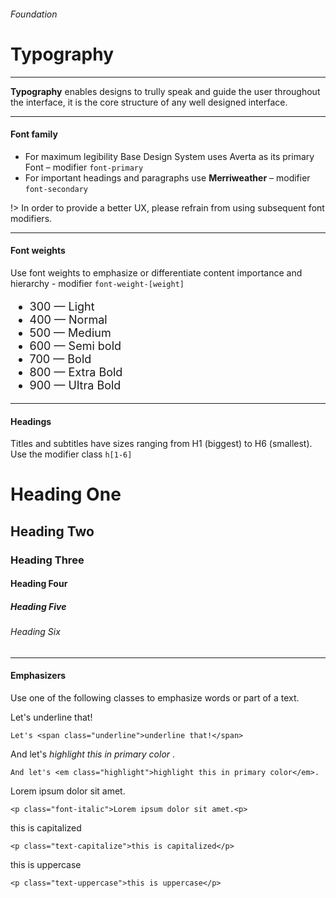 <h6 class="text-muted text-uppercase">Foundation</h6>
<h1 class="h3 font-secondary">Typography</h1>
<hr class="border-bottom my-5">

<p class="font-primary">
    <strong class="font-weight-600">Typography</strong> enables designs to trully speak and guide the user throughout the interface, it is the core structure of any well designed interface.
</p>
<hr class="border-bottom my-5">

<h4 class="h4">Font family</h2>

<ul class="list text-primary">
    <li>For maximum legibility Base Design System uses <span class="font-weight-600">Averta</span> as its primary Font – modifier <code>font-primary</code></li>
    <li>For important headings and paragraphs use <strong class="font-weight-600 font-secondary">Merriweather</strong> – modifier <code>font-secondary</code></li>
</ul>


!> In order to provide a better UX, please refrain from using subsequent font modifiers.


<hr class="border-bottom my-5">
<h4 class="h4">Font weights</h4>
<p class="font-primary">Use font weights to emphasize or differentiate content importance and hierarchy - modifier <code>font-weight-[weight]</code>

<ul class="list" style="font-size: 1.125rem!important">
    <li class="my-1"><span class="font-weight-300 text-dark">300 — Light</span></li>
    <li class="my-1"><span class="font-weight-400 text-dark">400 — Normal</span></li>
    <li class="my-1"><span class="font-weight-500 text-dark">500 — Medium</span></li>
    <li class="my-1"><span class="font-weight-600 text-dark">600 — Semi bold</span></li>
    <li class="my-1"><span class="font-weight-700 text-dark">700 — Bold</span></li>
    <li class="my-1"><span class="font-weight-800 text-dark">800 — Extra Bold</span></li>
    <li class="my-1"><span class="font-weight-900 text-dark">900 — Ultra Bold</span></li>
</ul>

<hr class="border-bottom my-5">
<h4 class="h4">Headings</h4>
<p class="subtitle is-6 font-primary">
Titles and subtitles have sizes ranging from H1 (biggest) to H6 (smallest). 
Use the modifier class <code>h[1-6]</code>
</p>


<h1 class="h1 my-4">Heading One</h1>
<h2 class="h2 my-4">Heading Two</h1>
<h3 class="h3 my-4">Heading Three</h1>
<h4 class="h4 my-4">Heading Four</h1>
<h5 class="h5 my-4">Heading Five</h1>
<h6 class="h6 my-4">Heading Six</h1>

<hr class="border-bottom my-5">
<h4 class="h4">Emphasizers</h4>
<p class="font-primary">
Use one of the following classes to emphasize words or part of a text.
</p>

<div class="box">
    Let's <span class="underline">underline that!</span>
</div>

    Let's <span class="underline">underline that!</span>

<div class="box">
    And let's <em class="highlight"> highlight this in primary color </em>.
</div>

    And let's <em class="highlight">highlight this in primary color</em>.

<div class="box">
    <p class="font-italic font-primary">Lorem ipsum dolor sit amet.<p>
</div>

    <p class="font-italic">Lorem ipsum dolor sit amet.<p>

<div class="box">
    <p class="text-capitalize font-primary">this is capitalized</p>
</div>

    <p class="text-capitalize">this is capitalized</p>

<div class="box">
    <p class="text-uppercase font-primary">this is uppercase</p>
</div>

    <p class="text-uppercase">this is uppercase</p>